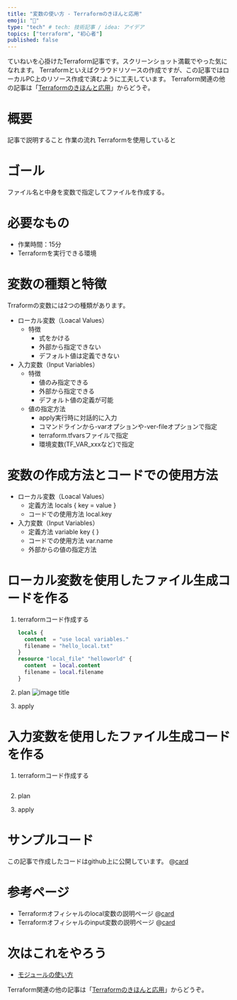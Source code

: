```yaml
---
title: "変数の使い方 - Terraformのきほんと応用"
emoji: "🐣"
type: "tech" # tech: 技術記事 / idea: アイデア
topics: ["terraform", "初心者"]
published: false
---
```

ていねいを心掛けたTerraform記事です。スクリーンショット満載でやった気になれます。
Terraformといえばクラウドリソースの作成ですが、この記事ではローカルPC上のリソース作成で済むように工夫しています。
Terraform関連の他の記事は「[Terraformのきほんと応用](https://zenn.dev/sway/articles/terraform_index_list)」からどうぞ。

# 概要
記事で説明すること
作業の流れ
Terraformを使用していると

# ゴール
ファイル名と中身を変数で指定してファイルを作成する。

# 必要なもの
- 作業時間：15分
- Terraformを実行できる環境

# 変数の種類と特徴
Trraformの変数には2つの種類があります。
- ローカル変数（Loacal Values）
    - 特徴
        - 式をかける
        - 外部から指定できない
        - デフォルト値は定義できない
- 入力変数（Input Variables）
    - 特徴
        - 値のみ指定できる
        - 外部から指定できる
        - デフォルト値の定義が可能
    - 値の指定方法
        - apply実行時に対話的に入力
        - コマンドラインから-varオプションや-ver-fileオプションで指定
        - terraform.tfvarsファイルで指定
        - 環境変数(TF_VAR_xxxなど)で指定

# 変数の作成方法とコードでの使用方法
- ローカル変数（Loacal Values）
    - 定義方法
        locals {
            key = value
        }
    - コードでの使用方法
        local.key
- 入力変数（Input Variables）
    - 定義方法
        variable key {
        }
    - コードでの使用方法
      var.name
    - 外部からの値の指定方法

# ローカル変数を使用したファイル生成コードを作る

1. terraformコード作成する
    ```hcl:helloworld_local.tf
    locals {
      content  = "use local variables."
      filename = "hello_local.txt"
    }
    resource "local_file" "helloworld" {
      content  = local.content
      filename = local.filename
    }
    ```

1. plan
    ![image title](/images/terraform_biginner_varliable/terraform_biginner_varliable_tutorial_00.jpg)

1. apply

# 入力変数を使用したファイル生成コードを作る

1. terraformコード作成する
    ```hcl:helloworld_input.tf
    ```

1. plan

1. apply


# サンプルコード
この記事で作成したコードはgithub上に公開しています。
@[card](https://github.com/sway11466/zenn/tree/main/sample_codes/terraform_biginner_varliable)

# 参考ページ
- Terraformオフィシャルのlocal変数の説明ページ
    @[card](https://www.terraform.io/docs/language/values/locals.html)
- Terraformオフィシャルのinput変数の説明ページ
    @[card](https://www.terraform.io/docs/language/values/variables.html)

# 次はこれをやろう
- [モジュールの使い方](https://zenn.dev/sway/articles/terraform_biginner_modules)

Terraform関連の他の記事は「[Terraformのきほんと応用](https://zenn.dev/sway/articles/terraform_index_list)」からどうぞ。
